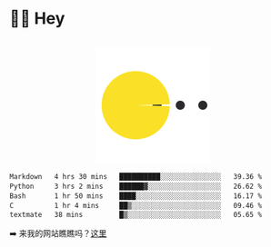
# 👋🏻 Hey
<div align="center">
	<br>
	<img src="https://raw.githubusercontent.com/Aniket965/Aniket965/master/pacman.svg?sanitize=true" width="200" height="200">
	<br>
</div>

<!--START_SECTION:waka-->

```txt
Markdown   4 hrs 30 mins   ██████████░░░░░░░░░░░░░░░   39.36 %
Python     3 hrs 2 mins    ██████▓░░░░░░░░░░░░░░░░░░   26.62 %
Bash       1 hr 50 mins    ████░░░░░░░░░░░░░░░░░░░░░   16.17 %
C          1 hr 4 mins     ██▒░░░░░░░░░░░░░░░░░░░░░░   09.46 %
textmate   38 mins         █▒░░░░░░░░░░░░░░░░░░░░░░░   05.65 %
```

<!--END_SECTION:waka-->

 ➡️  来我的网站瞧瞧吗？[这里](https://www.shaolongfei.com)
